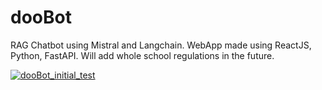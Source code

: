 # **dooBot**

RAG Chatbot using Mistral and Langchain. WebApp made using ReactJS, Python, FastAPI. Will add whole school regulations in the future.

[![dooBot_initial_test](http://img.youtube.com/vi/gAkcMbAetVQ/0.jpg)](http://www.youtube.com/watch?v=gAkcMbAetVQ "dooBot initial test")
